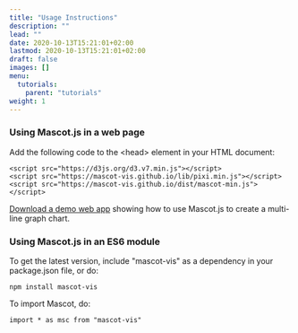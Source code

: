 ```yaml
---
title: "Usage Instructions"
description: ""
lead: ""
date: 2020-10-13T15:21:01+02:00
lastmod: 2020-10-13T15:21:01+02:00
draft: false
images: []
menu:
  tutorials:
    parent: "tutorials"
weight: 1
---
```


### Using Mascot.js in a web page
Add the following code to the &lt;head&gt; element in your HTML document:
```
<script src="https://d3js.org/d3.v7.min.js"></script>
<script src="https://mascot-vis.github.io/lib/pixi.min.js"></script>
<script src="https://mascot-vis.github.io/dist/mascot-min.js"></script>
```

[Download a demo web app](https://mascot-vis.github.io/sampleWebApp.zip) showing how to use Mascot.js to create a multi-line graph chart. 

### Using Mascot.js in an ES6 module
To get the latest version, include "mascot-vis" as a dependency in your package.json file, or do:
```
npm install mascot-vis
```

To import Mascot, do:
```
import * as msc from "mascot-vis"
```